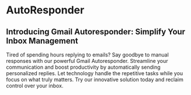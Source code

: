 # AutoResponder
## Introducing Gmail Autoresponder: Simplify Your Inbox Management

Tired of spending hours replying to emails? Say goodbye to manual responses with our powerful Gmail Autoresponder. Streamline your communication and boost productivity by automatically sending personalized replies. Let technology handle the repetitive tasks while you focus on what truly matters. Try our innovative solution today and reclaim control over your inbox.
